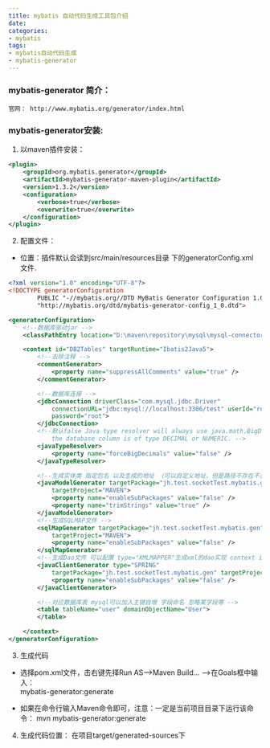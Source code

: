 ```yaml
---
title: mybatis 自动代码生成工具包介绍
date:
categories:
- mybatis
tags:
- mybatis自动代码生成
- mybatis-generator
---
```


### mybatis-generator 简介：
    官网： http://www.mybatis.org/generator/index.html

### mybatis-generator安装:
1. 以maven插件安装：  
```xml
<plugin>
    <groupId>org.mybatis.generator</groupId>
    <artifactId>mybatis-generator-maven-plugin</artifactId>
    <version>1.3.2</version>
    <configuration>
        <verbose>true</verbose>
        <overwrite>true</overwrite>
    </configuration>
</plugin>
```

2. 配置文件：  
  - 位置：插件默认会读到src/main/resources目录  下的generatorConfig.xml 文件.
  
```xml
<?xml version="1.0" encoding="UTF-8"?>
<!DOCTYPE generatorConfiguration
        PUBLIC "-//mybatis.org//DTD MyBatis Generator Configuration 1.0//EN"
        "http://mybatis.org/dtd/mybatis-generator-config_1_0.dtd">

<generatorConfiguration>
	<!--数据库驱动jar -->
	<classPathEntry location="D:\maven\repository\mysql\mysql-connector-java\5.1.8\mysql-connector-java-5.1.8.jar" />

	<context id="DB2Tables" targetRuntime="Ibatis2Java5">
		<!--去除注释 -->
		<commentGenerator>
			<property name="suppressAllComments" value="true" />
		</commentGenerator>

		<!--数据库连接 -->
		<jdbcConnection driverClass="com.mysql.jdbc.Driver"
			connectionURL="jdbc:mysql://localhost:3306/test" userId="root"
			password="root">
		</jdbcConnection>
		<!--默认false Java type resolver will always use java.math.BigDecimal if 
			the database column is of type DECIMAL or NUMERIC. -->
		<javaTypeResolver>
			<property name="forceBigDecimals" value="false" />
		</javaTypeResolver>

		<!--生成实体类 指定包名 以及生成的地址 （可以自定义地址，但是路径不存在不会自动创建 使用Maven生成在target目录下，会自动创建） -->
		<javaModelGenerator targetPackage="jh.test.socketTest.mybatis.gen"
			targetProject="MAVEN">
			<property name="enableSubPackages" value="false" />
			<property name="trimStrings" value="true" />
		</javaModelGenerator>
		<!--生成SQLMAP文件 -->
		<sqlMapGenerator targetPackage="jh.test.socketTest.mybatis.gen"
			targetProject="MAVEN">
			<property name="enableSubPackages" value="false" />
		</sqlMapGenerator>
		<!--生成Dao文件 可以配置 type="XMLMAPPER"生成xml的dao实现 context id="DB2Tables" 修改targetRuntime="MyBatis3" -->
		<javaClientGenerator type="SPRING"
			targetPackage="jh.test.socketTest.mybatis.gen" targetProject="MAVEN">
			<property name="enableSubPackages" value="false" />
		</javaClientGenerator>

		<!--对应数据库表 mysql可以加入主键自增 字段命名 忽略某字段等 -->
		<table tableName="user" domainObjectName="User">
		</table>

	</context>
</generatorConfiguration>
```

3. 生成代码  
  - 选择pom.xml文件，击右键先择Run AS——>Maven Build… ——>在Goals框中输入：  
    mybatis-generator:generate 

  - 如果在命令行输入Maven命令即可，注意：一定是当前项目目录下运行该命令：
  mvn mybatis-generator:generate

4. 生成代码位置：
    在项目target/generated-sources下
